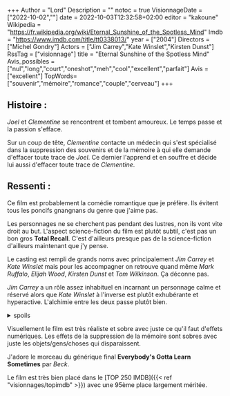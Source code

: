 +++
Author = "Lord"
Description = ""
notoc = true
VisionnageDate = ["2022-10-02",""]
date = 2022-10-03T12:32:58+02:00
editor = "kakoune"
Wikipedia = "https://fr.wikipedia.org/wiki/Eternal_Sunshine_of_the_Spotless_Mind"
Imdb = "https://www.imdb.com/title/tt0338013/"
year = ["2004"]
Directors = ["Michel Gondry"]
Actors = ["Jim Carrey","Kate Winslet","Kirsten Dunst"]
RssTag = ["visionnage"]
title = "Eternal Sunshine of the Spotless Mind"
Avis_possibles = ["nul","long","court","oneshot","meh","cool","excellent","parfait"]
Avis = ["excellent"] 
TopWords=["souvenir","mémoire","romance","couple","cerveau"]
+++
## Histoire :
*Joel* et *Clementine* se rencontrent et tombent amoureux.
Le temps passe et la passion s'efface.

Sur un coup de tête, *Clementine* contacte un médecin qui s'est spécialisé dans la suppression des souvenirs et de la mémoire à qui elle demande d'effacer toute trace de *Joel*.
Ce dernier l'apprend et en souffre et décide lui aussi d'effacer toute trace de *Clementine*.

## Ressenti :
Ce film est probablement la comédie romantique que je préfère.
Ils évitent tous les poncifs gnangnans du genre que j'aime pas.

Les personnages ne se cherchent pas pendant des lustres, non ils vont vite droit au but.
L'aspect science-fiction du film est plutôt subtil, c'est pas un bon gros **Total Recall**.
C'est d'ailleurs presque pas de la science-fiction d'ailleurs maintenant que j'y pense.

Le casting est rempli de grands noms avec principalement *Jim Carrey* et *Kate Winslet* mais pour les accompagner on retrouve quand même *Mark Ruffalo*, *Elijah Wood*, *Kirsten Dunst* et *Tom Wilkinson*.
Ça déconne pas.

*Jim Carrey* a un rôle assez inhabituel en incarnant un personnage calme et réservé alors que *Kate Winslet* à l'inverse est plutôt exhubérante et hyperactive.
L'alchimie entre les deux passe plutôt bien.

<details><summary>spoils</summary>

J'aime beaucoup l'aspect boucle infini du film.
Contrairement à ce qui semblerait logique, le début du film n'est pas la première rencontre du couple mais au moins la seconde.
Le début a lieu à la Saint-Valentin de 2004 alors que plus tard on se rend compte que ce qui se passe est en 2003.

D'un certain point de vue le film est assez triste avec ces personnages qui ne s'aiment plus et se font du mal l'un à l'autre en se resettant la mémoire.
Mais d'un autre côté, ils se rencontrent à nouveau et recommencent à s'aimer de nouveau et revivent ces premiers instants magiques.
C'est vraiment un concept à la fois triste et super joyeux je trouve.
Un Sysiphe de l'amour.

Pour situer un peu la période de ce que l'on voit on peut se baser sur les cheveux de *Clementine*.
Visiblement leur première rencontre a lieu lors des cheveux bleux.
</details>

Visuellement le film est très réaliste et sobre avec juste ce qu'il faut d'effets numériques.
Les effets de la suppression de la mémoire sont sobres avec juste les objets/gens/choses qui disparaissent.

J'adore le morceau du générique final **Everybody's Gotta Learn Sometimes** par *Beck*.

Le film est très bien placé dans le [TOP 250 IMDB]({{< ref "visionnages/topimdb" >}}) avec une 95ème place largement méritée.
